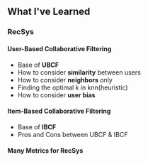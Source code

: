 ## What I've Learned

### RecSys
#### User-Based Collaborative Filtering
* Base of **UBCF**
* How to consider **similarity** between users
* How to consider **neighbors** only
* Finding the optimal k in knn(heuristic)
* How to consider **user bias** 

#### Item-Based Collaborative Filtering
* Base of **IBCF**
* Pros and Cons between UBCF & IBCF

#### Many Metrics for RecSys